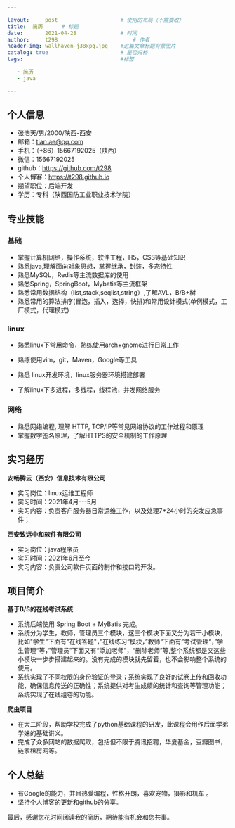 ```yaml
---

layout:     post   				    # 使用的布局（不需要改）
title: 	简历		# 标题 
date:       2021-04-28				# 时间
author:     t298						# 作者
header-img: wallhaven-j38xpq.jpg 	#这篇文章标题背景图片
catalog: true 						# 是否归档
tags:								#标签

   - 简历
   - java

---
```


## 个人信息

- 张浩天/男/2000/陕西-西安
- 邮箱：tian.ae@qq.com
- 手机：（+86）15667192025（陕西）
- 微信：15667192025
- github：https://github.com/t298
- 个人博客：https://t298.github.io
- 期望职位：后端开发
- 学历：专科（陕西国防工业职业技术学院）

## 专业技能

### 基础

- 掌握计算机网络，操作系统，软件工程，H5，CSS等基础知识
- 熟悉java,理解面向对象思想，掌握继承，封装，多态特性
- 熟悉MySQL，Redis等主流数据库的使用
- 熟悉Spring，SpringBoot，Mybatis等主流框架
- 熟悉常用数据结构（list,stack,seqlist,string）,了解AVL，B/B+树
- 熟悉常用的算法排序(冒泡，插入，选择，快排)和常用设计模式(单例模式，工厂模式，代理模式)

### linux

- 熟悉linux下常用命令，熟练使用arch+gnome进行日常工作

- 熟练使用vim，git，Maven，Google等工具
- 熟悉 linux开发环境，linux服务器环境搭建部署
- 了解linux下多进程，多线程，线程池，并发网络服务

### 网络

- 熟悉网络编程, 理解 HTTP, TCP/IP等常见网络协议的工作过程和原理
- 掌握数字签名原理，了解HTTPS的安全机制的工作原理

## 实习经历

**安畅腾云（西安）信息技术有限公司**

- 实习岗位：linux运维工程师
- 实习时间：2021年4月---5月
- 实习内容：负责客户服务器日常运维工作，以及处理7*24小时的突发应急事件；

**西安致远中和软件有限公司**

- 实习岗位：java程序员
- 实习时间：2021年6月至今
- 实习内容：负责公司软件页面的制作和接口的开发。

## 项目简介

**基于B/S的在线考试系统**

- 系统后端使用 Spring Boot + MyBatis 完成。
- 系统分为学生，教师，管理员三个模块，这三个模块下面又分为若干小模块，比如"学生"下面有"在线答题"，”在线练习“模块，”教师“下面有”考试管理“，”学生管理“等，”管理员”下面又有“添加老师”，“删除老师”等,整个系统都是又这些小模块一步步搭建起来的。没有完成的模块就先留着，也不会影响整个系统的使用。
- 系统实现了不同权限的身份验证的登录；系统实现了良好的试卷上传和回收功能，确保信息传送的正确性；系统提供对考生成绩的统计和查询等管理功能；系统实现了在线组卷的功能。

**爬虫项目**

- 在大二阶段，帮助学校完成了python基础课程的研发，此课程会用作后面学弟学妹的基础讲义。
- 完成了众多网站的数据爬取，包括但不限于腾讯招聘，华夏基金，豆瓣图书，链家租房网等。

## 个人总结

- 有Google的能力，并且热爱编程，性格开朗，喜欢宠物，摄影和机车	。
- 坚持个人博客的更新和github的分享。

最后，感谢您花时间阅读我的简历，期待能有机会和您共事。

